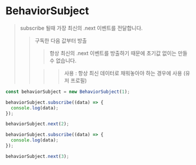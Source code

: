 # BehaviorSubject

> subscribe 될때 가장 최신의 .next 이벤트를 전달합니다.
>
> > 구독한 다음 값부터 방출
> >
> > > 항상 최신의 .next 이벤트를 방출하기 때문에 초기값 없이는 만들 수 없습니다.
> >
> > > > 사용 : 항상 최신 데이터로 채워놓아야 하는 경우에 사용 (유저 프로필)

```js
const behaviorSubject = new BehaviorSubject(1);

behaviorSubject.subscribe((data) => {
  console.log(data);
});

behaviorSubject.next(2);

behaviorSubject.subscribe((data) => {
  console.log(data);
});

behaviorSubject.next(3);
```
